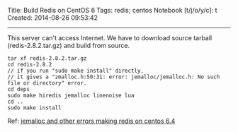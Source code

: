 Title: Build Redis on CentOS 6
Tags: redis; centos
Notebook [t/j/o/y/c]: t
Created: 2014-08-26 09:53:42

------

This server can't access Internet.
We have to download source tarball (redis-2.8.2.tar.gz) and build from source.

```
tar xf redis-2.8.2.tar.gz
cd redis-2.8.2
// if you run "sudo make install" directly,
// it gives a "zmalloc.h:50:31: error: jemalloc/jemalloc.h: No such file or directory" error.
cd deps
sudo make hiredis jemalloc linenoise lua
cd ..
sudo make install
```

Ref:
[jemalloc and other errors making redis on centos 6.4](http://unix.stackexchange.com/questions/94479/jemalloc-and-other-errors-making-redis-on-centos-6-4)
